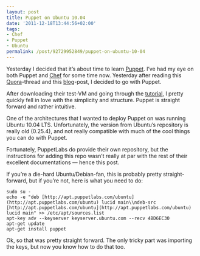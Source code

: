 ```yaml
---
layout: post
title: Puppet on Ubuntu 10.04
date: '2011-12-18T13:44:56+02:00'
tags:
- Chef
- Puppet
- Ubuntu
permalink: /post/92729952849/puppet-on-ubuntu-10-04
---
```

Yesterday I decided that it’s about time to learn [Puppet](http://puppetlabs.com/). I’ve had my eye on both Puppet and [Chef](http://wiki.opscode.com/display/chef/Home) for some time now. Yesterday after reading this [Quora](http://www.quora.com/What-are-the-key-reasons-to-choose-Puppet-over-Chef-or-vice-versa)-thread and this [blog](http://devopsanywhere.blogspot.com/2011/10/puppet-vs-chef-fight.html)-post, I decided to go with Puppet.

After downloading their test-VM and going through the [tutorial](http://docs.puppetlabs.com/learning/), I pretty quickly fell in love with the simplicity and structure. Puppet is straight forward and rather intuitive.

One of the architectures that I wanted to deploy Puppet on was running Ubuntu 10.04 LTS. Unfortunately, the version from Ubuntu’s repository is really old (0.25.4), and not really compatible with much of the cool things you can do with Puppet.

Fortunately, PuppetLabs do provide their own repository, but the instructions for adding this repo wasn’t really at par with the rest of their excellent documentations — hence this post.

If you’re a die-hard Ubuntu/Debian-fan, this is probably pretty straight-forward, but if you’re not, here is what you need to do:

    sudo su - 
    echo -e "deb [http://apt.puppetlabs.com/ubuntu](http://apt.puppetlabs.com/ubuntu) lucid main\\ndeb-src [http://apt.puppetlabs.com/ubuntu](http://apt.puppetlabs.com/ubuntu) lucid main" >> /etc/apt/sources.list
    apt-key adv --keyserver keyserver.ubuntu.com --recv 4BD6EC30
    apt-get update
    apt-get install puppet

Ok, so that was pretty straight forward. The only tricky part was importing the keys, but now you know how to do that too.
